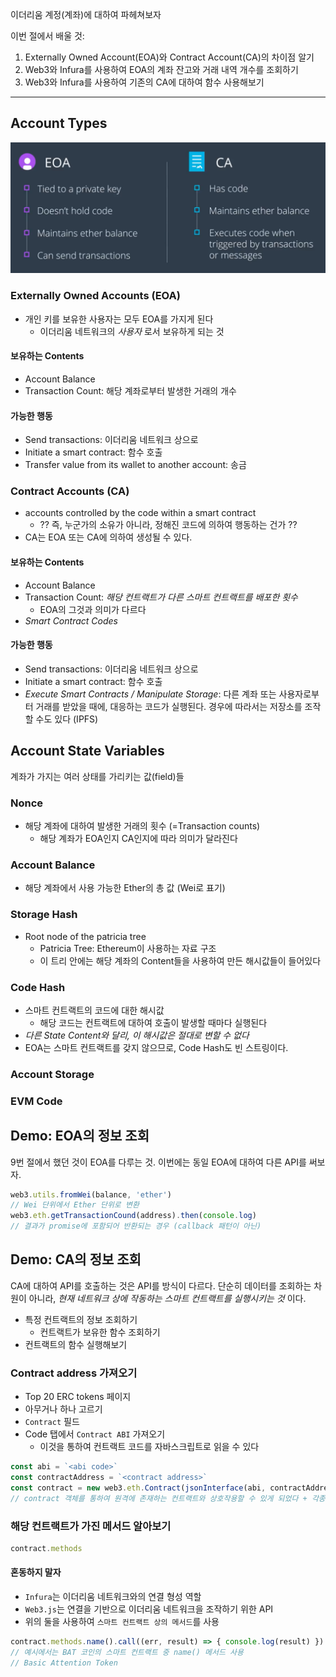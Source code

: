 이더리움 계정(계좌)에 대하여 파헤쳐보자

이번 절에서 배울 것:
1. Externally Owned Account(EOA)와 Contract Account(CA)의 차이점 알기
2. Web3와 Infura를 사용하여 EOA의 계좌 잔고와 거래 내역 개수를 조회하기
3. Web3와 Infura를 사용하여 기존의 CA에 대하여 함수 사용해보기

----

## Account Types

![](eoaca.png)

### Externally Owned Accounts (EOA)

- 개인 키를 보유한 사용자는 모두 EOA를 가지게 된다
  - 이더리움 네트워크의 *사용자* 로서 보유하게 되는 것

#### 보유하는 Contents

- Account Balance
- Transaction Count: 해당 계좌로부터 발생한 거래의 개수

#### 가능한 행동

- Send transactions: 이더리움 네트워크 상으로
- Initiate a smart contract: 함수 호출
- Transfer value from its wallet to another account: 송금

### Contract Accounts (CA)

- accounts controlled by the code within a smart contract
  - ?? 즉, 누군가의 소유가 아니라, 정해진 코드에 의하여 행동하는 건가 ??
- CA는 EOA 또는 CA에 의하여 생성될 수 있다.

#### 보유하는 Contents

- Account Balance
- Transaction Count: *해당 컨트랙트가 다른 스마트 컨트랙트를 배포한 횟수*
  - EOA의 그것과 의미가 다르다
- *Smart Contract Codes*

#### 가능한 행동

- Send transactions: 이더리움 네트워크 상으로
- Initiate a smart contract: 함수 호출
- *Execute Smart Contracts / Manipulate Storage*: 다른 계좌 또는 사용자로부터 거래를 받았을 때에, 대응하는 코드가 실행된다. 경우에 따라서는 저장소를 조작할 수도 있다 (IPFS)

## Account State Variables

계좌가 가지는 여러 상태를 가리키는 값(field)들

### Nonce

- 해당 계좌에 대하여 발생한 거래의 횟수 (=Transaction counts)
  - 해당 계좌가 EOA인지 CA인지에 따라 의미가 달라진다

### Account Balance

- 해당 계좌에서 사용 가능한 Ether의 총 값 (Wei로 표기)

### Storage Hash

- Root node of the patricia tree
  - Patricia Tree: Ethereum이 사용하는 자료 구조
  - 이 트리 안에는 해당 계좌의 Content들을 사용하여 만든 해시값들이 들어있다

### Code Hash

- 스마트 컨트랙트의 코드에 대한 해시값
  - 해당 코드는 컨트랙트에 대하여 호출이 발생할 때마다 실행된다
- *다른 State Content와 달리, 이 해시값은 절대로 변할 수 없다*
- EOA는 스마트 컨트랙트를 갖지 않으므로, Code Hash도 빈 스트링이다.

### Account Storage
### EVM Code

## Demo: EOA의 정보 조회

9번 절에서 했던 것이 EOA를 다루는 것.
이번에는 동일 EOA에 대하여 다른 API를 써보자.

```js
web3.utils.fromWei(balance, 'ether')
// Wei 단위에서 Ether 단위로 변환
web3.eth.getTransactionCound(address).then(console.log)
// 결과가 promise에 포함되어 반환되는 경우 (callback 패턴이 아닌)
```

## Demo: CA의 정보 조회

CA에 대하여 API를 호출하는 것은 API를 방식이 다르다.
단순히 데이터를 조회하는 차원이 아니라, *현재 네트워크 상에 작동하는 스마트 컨트랙트를 실행시키는 것* 이다.

- 특정 컨트랙트의 정보 조회하기
  - 컨트랙트가 보유한 함수 조회하기
- 컨트랙트의 함수 실행해보기

### Contract address 가져오기

- Top 20 ERC tokens 페이지
- 아무거나 하나 고르기
- `Contract` 필드
- Code 탭에서 `Contract ABI` 가져오기
  - 이것을 통하여 컨트랙트 코드를 자바스크립트로 읽을 수 있다

```js
const abi = `<abi code>`
const contractAddress = `<contract address>`
const contract = new web3.eth.Contract(jsonInterface(abi, contractAddress))
// contract 객체를 통하여 원격에 존재하는 컨트랙트와 상호작용할 수 있게 되었다 + 각종 유틸리티 메서드도 존재
```

### 해당 컨트랙트가 가진 메서드 알아보기

```js
contract.methods
```

#### 혼동하지 말자

- `Infura`는 이더리움 네트워크와의 연결 형성 역할
- `Web3.js`는 연결을 기반으로 이더리움 네트워크을 조작하기 위한 API
- 위의 둘을 사용하여 `스마트 컨트랙트 상의 메서드`를 사용

```js
contract.methods.name().call((err, result) => { console.log(result) })
// 예시에서는 BAT 코인의 스마트 컨트랙트 중 name() 메서드 사용
// Basic Attention Token
```
